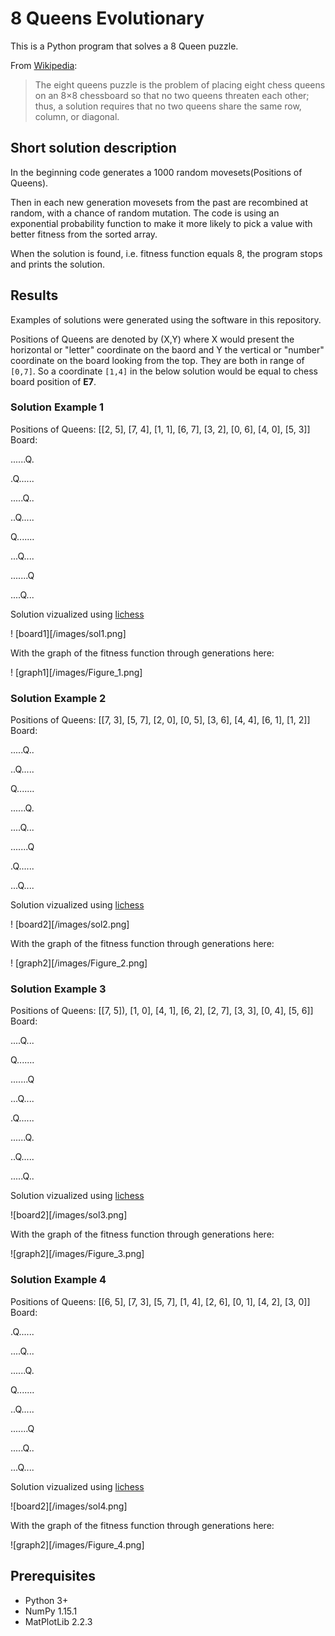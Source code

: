 # 8 Queens Evolutionary

This is a Python program that solves a 8 Queen puzzle.

From [Wikipedia](https://en.wikipedia.org/wiki/Eight_queens_puzzle):

> The eight queens puzzle is the problem of placing eight chess queens on an 8×8 chessboard so that no two queens threaten each other; thus, a solution requires that no two queens share the same row, column, or diagonal.

## Short solution description

In the beginning code generates a 1000 random movesets(Positions of Queens). 

Then in each new generation movesets from the past are recombined at random, with a chance of random mutation. The code is using an exponential probability function to make it more likely to pick a value with better fitness from the sorted array.

When the solution is found, i.e. fitness function equals 8, the program stops and prints the solution.

## Results

Examples of solutions were generated using the software in this repository.

Positions of Queens are denoted by (X,Y) where X would present the horizontal or "letter" coordinate on the baord and Y the vertical or "number" coordinate on the board looking from the top. They are both in range of `[0,7]`. So a coordinate `[1,4]` in the below solution would be equal to chess board position of **E7**.

### Solution Example 1
Positions of Queens: [[2, 5], [7, 4], [1, 1], [6, 7], [3, 2], [0, 6], [4, 0], [5, 3]]
Board:

......Q.

.Q......

.....Q..

..Q.....

Q.......

...Q....

.......Q

....Q...

Solution vizualized using [lichess](https://lichess.org)

! [board1][/images/sol1.png]

With the graph of the fitness function through generations here:

! [graph1][/images/Figure_1.png]

### Solution Example 2

Positions of Queens: [[7, 3], [5, 7], [2, 0], [0, 5], [3, 6], [4, 4], [6, 1], [1, 2]]
Board:

.....Q..

..Q.....

Q.......

......Q.

....Q...

.......Q

.Q......

...Q....

Solution vizualized using [lichess](https://lichess.org)

! [board2][/images/sol2.png]

With the graph of the fitness function through generations here:

! [graph2][/images/Figure_2.png]

### Solution Example 3

Positions of Queens: [[7, 5]), [1, 0], [4, 1], [6, 2], [2, 7], [3, 3], [0, 4], [5, 6]]
Board:

....Q...

Q.......

.......Q

...Q....

.Q......

......Q.

..Q.....

.....Q..

Solution vizualized using [lichess](https://lichess.org)

![board2][/images/sol3.png]

With the graph of the fitness function through generations here:

![graph2][/images/Figure_3.png]

### Solution Example 4

Positions of Queens: [[6, 5], [7, 3], [5, 7], [1, 4], [2, 6], [0, 1], [4, 2], [3, 0]]
Board:

.Q......

....Q...

......Q.

Q.......

..Q.....

.......Q

.....Q..

...Q....

Solution vizualized using [lichess](https://lichess.org)

![board2][/images/sol4.png]

With the graph of the fitness function through generations here:

![graph2][/images/Figure_4.png]

## Prerequisites

* Python 3+
* NumPy 1.15.1
* MatPlotLib 2.2.3

